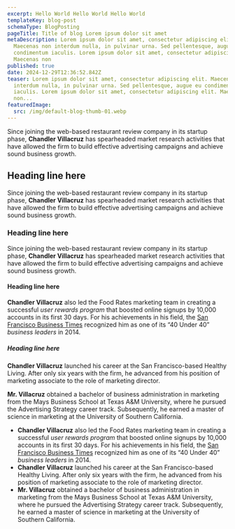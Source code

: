 ```yaml
---
excerpt: Hello World Hello World Hello World
templateKey: blog-post
schemaType: BlogPosting
pageTitle: Title of blog Lorem ipsum dolor sit amet
metaDescription: Lorem ipsum dolor sit amet, consectetur adipiscing elit.
  Maecenas non interdum nulla, in pulvinar urna. Sed pellentesque, augue eu
  condimentum iaculis. Lorem ipsum dolor sit amet, consectetur adipiscing elit.
  Maecenas non
published: true
date: 2024-12-29T12:36:52.842Z
teaser: Lorem ipsum dolor sit amet, consectetur adipiscing elit. Maecenas non
  interdum nulla, in pulvinar urna. Sed pellentesque, augue eu condimentum
  iaculis. Lorem ipsum dolor sit amet, consectetur adipiscing elit. Maecenas
  non...
featuredImage:
  src: /img/default-blog-thumb-01.webp
---
```

Since joining the web-based restaurant review company in its startup phase, **Chandler Villacruz** has spearheaded market research activities that have allowed the firm to build effective advertising campaigns and achieve sound business growth.

## Heading line here

Since joining the web-based restaurant review company in its startup phase, **Chandler Villacruz** has spearheaded market research activities that have allowed the firm to build effective advertising campaigns and achieve sound business growth.

### Heading line here

Since joining the web-based restaurant review company in its startup phase, **Chandler Villacruz** has spearheaded market research activities that have allowed the firm to build effective advertising campaigns and achieve sound business growth.

#### Heading line here

**Chandler Villacruz** also led the Food Rates marketing team in creating a successful *user rewards program* that boosted online signups by 10,000 accounts in its first 30 days. For his achievements in his field, the [San Francisco Business Times](file:///home/surajit/Downloads/executives%20(2)/executives/blog-detail.html#) recognized him as one of its “40 Under 40” *business leaders* in 2014.

##### Heading line here

**Chandler Villacruz** launched his career at the San Francisco-based Healthy Living. After only six years with the firm, he advanced from his position of marketing associate to the role of marketing director.

**Mr. Villacruz** obtained a bachelor of business administration in marketing from the Mays Business School at Texas A&M University, where he pursued the Advertising Strategy career track. Subsequently, he earned a master of science in marketing at the University of Southern California.

* **Chandler Villacruz** also led the Food Rates marketing team in creating a successful *user rewards program* that boosted online signups by 10,000 accounts in its first 30 days. For his achievements in his field, the [San Francisco Business Times](file:///home/surajit/Downloads/executives%20(2)/executives/blog-detail.html#) recognized him as one of its “40 Under 40” *business leaders* in 2014.
* **Chandler Villacruz** launched his career at the San Francisco-based Healthy Living. After only six years with the firm, he advanced from his position of marketing associate to the role of marketing director.
* **Mr. Villacruz** obtained a bachelor of business administration in marketing from the Mays Business School at Texas A&M University, where he pursued the Advertising Strategy career track. Subsequently, he earned a master of science in marketing at the University of Southern California.